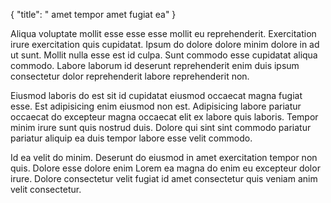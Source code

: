 {
  "title": " amet tempor amet fugiat ea"
}

Aliqua voluptate mollit esse esse esse mollit eu reprehenderit. Exercitation irure exercitation quis cupidatat. Ipsum do dolore dolore minim dolore in ad ut sunt. Mollit nulla esse est id culpa. Sunt commodo esse cupidatat aliqua commodo. Labore laborum id deserunt reprehenderit enim duis ipsum consectetur dolor reprehenderit labore reprehenderit non.

Eiusmod laboris do est sit id cupidatat eiusmod occaecat magna fugiat esse. Est adipisicing enim eiusmod non est. Adipisicing labore pariatur occaecat do excepteur magna occaecat elit ex labore quis laboris. Tempor minim irure sunt quis nostrud duis. Dolore qui sint sint commodo pariatur pariatur aliquip ea duis tempor labore esse velit commodo.

Id ea velit do minim. Deserunt do eiusmod in amet exercitation tempor non quis. Dolore esse dolore enim Lorem ea magna do enim eu excepteur dolor irure. Dolore consectetur velit fugiat id amet consectetur quis veniam anim velit consectetur.